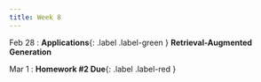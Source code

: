 ```yaml
---
title: Week 8
---
```


Feb 28
: **Applications**{: .label .label-green } **Retrieval-Augmented Generation**

Mar 1
: **Homework #2 Due**{: .label .label-red }
